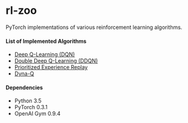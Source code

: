 # rl-zoo

PyTorch implementations of various reinforcement learning algorithms. 

#### List of Implemented Algorithms

- [Deep Q-Learning (DQN)](https://github.com/txzhao/rl-zoo/tree/master/DQN)
- [Double Deep Q-Learning (DDQN)](https://github.com/txzhao/rl-zoo/tree/master/DQN)
- [Prioritized Experience Replay](https://github.com/txzhao/rl-zoo/tree/master/DQN)
- [Dyna-Q](https://github.com/txzhao/rl-zoo/tree/master/Dyna-Q)

#### Dependencies

- Python 3.5
- PyTorch 0.3.1
- OpenAI Gym 0.9.4